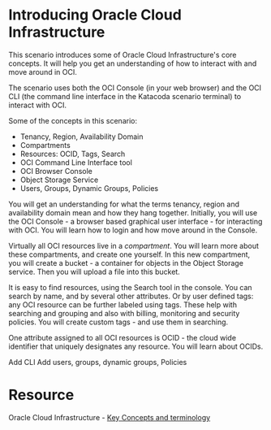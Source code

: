 # Introducing Oracle Cloud Infrastructure 

This scenario introduces some of Oracle Cloud Infrastructure's core concepts. It will help you get an understanding of how to interact with and move around in OCI.

The scenario uses both the OCI Console (in your web browser) and the OCI CLI (the command line interface in the Katacoda scenario terminal) to interact with OCI.

Some of the concepts in this scenario:

* Tenancy, Region, Availability Domain
* Compartments
* Resources: OCID, Tags, Search
* OCI Command Line Interface tool
* OCI Browser Console
* Object Storage Service
* Users, Groups, Dynamic Groups, Policies

You will get an understanding for what the terms tenancy, region and availability domain mean and how they hang together. Initially, you will use the OCI Console - a browser based graphical user interface - for interacting with OCI. You will learn how to login and how move around in the Console. 

Virtually all OCI resources live in a *compartment*. You will learn more about these compartments, and create one yourself. In this new compartment, you will create a bucket - a container for objects in the Object Storage service. Then you will upload a file into this bucket.

It is easy to find resources, using the Search tool in the console. You can search by name, and by several other attributes. Or by user defined tags: any OCI resource can be further labeled using tags. These help with searching and grouping and also with billing, monitoring and security policies. You will create custom tags - and use them in searching. 

One attribute assigned to all OCI resources is OCID - the cloud wide identifier that uniquely designates any resource. You will learn about OCIDs.

<TODO>
Add CLI
Add users, groups, dynamic groups, Policies

# Resource

Oracle Cloud Infrastructure - [Key Concepts and terminology](https://docs.cloud.oracle.com/en-us/iaas/Content/GSG/Concepts/concepts.htm)
